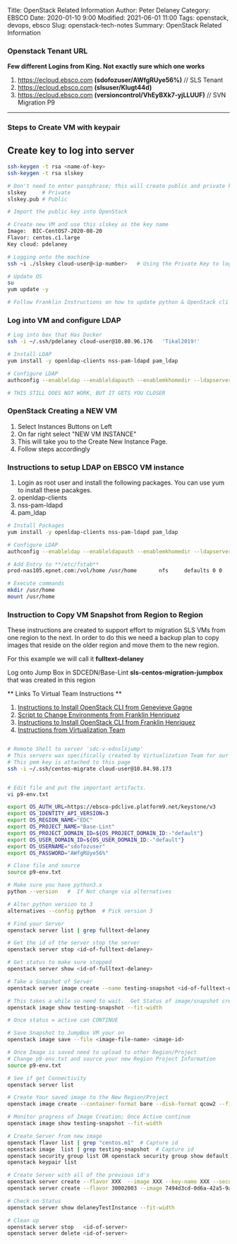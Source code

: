 Title:  OpenStack Related Information
Author: Peter Delaney 
Category: EBSCO
Date: 2020-01-10 9:00
Modified: 2021-06-01 11:00 
Tags: openstack, devops, ebsco
Slug: openstack-tech-notes 
Summary: OpenStack Related Information  


### Openstack Tenant URL 
**Few different Logins from King.  Not exactly sure which one works**

1. https://ecloud.ebsco.com  **(sdofozuser/AWfgRUye56%)**  // SLS Tenant
2. https://ecloud.ebsco.com  **(slsuser/Klugt44d)**
3. https://ecloud.ebsco.com  **(versioncontrol/VhEyBXk7-yjLLUUF)**     // SVN Migration P9

---

### Steps to Create VM with keypair

## Create key to log into server
```bash
ssh-keygen -t rsa <name-of-key>
ssh-keygen -t rsa slskey

# Don't need to enter passphrase; this will create public and private key
slskey     # Private
slskey.pub # Public

# Import the public key into OpenStack

# Create new VM and use this slskey as the key name
Image:  BIC-CentOS7-2020-08-20
Flavor: centos.c1.large
Key cloud: pdelaney

# Logging onto the machine
ssh ~i ./slskey cloud-user@<ip-number>   # Using the Private Key to login

# Update OS
su
yum update -y

# Follow Franklin Instructions on how to update python & OpenStack cli

```



### Log into VM and configure LDAP
```bash
# Log into box that Has Docker
ssh -i ~/.ssh/pdelaney cloud-user@10.80.96.176   'Tikal2019!'

# Install LDAP
yum install -y openldap-clients nss-pam-ldapd pam_ldap

# Configure LDAP
authconfig --enableldap --enableldapauth --enablemkhomedir --ldapserver=ldap.epnet.com --ldapbasedn="dc=epnet,dc=com" --update

# THIS STILL DOES NOT WORK, BUT IT GETS YOU CLOSER
```

### OpenStack Creating a NEW VM
1. Select Instances Buttons on Left
2. On far right select "NEW VM INSTANCE"	
3. This will take you to the Create New Instance Page.
4. Follow steps accordingly



### Instructions to setup LDAP on EBSCO VM instance
1. Login as root user and install the following packages. You can use yum to install these pacakges.
2. openldap-clients
3. nss-pam-ldapd
4. pam_ldap

```bash
# Install Packages
yum install -y openldap-clients nss-pam-ldapd pam_ldap

# Configure LDAP
authconfig --enableldap --enableldapauth --enablemkhomedir --ldapserver=ldap.epnet.com --ldapbasedn="dc=epnet,dc=com" --update

# Add Entry to **/etc/fstab**
prod-nas105.epnet.com:/vol/home /usr/home       nfs     defaults 0 0

# Execute commands
mkdir /usr/home
mount /usr/home
```

### Instruction to Copy VM Snapshot from Region to Region
These instructions are created to support effort to migration SLS VMs from one region to the next.  In order to do this we need a backup plan
to copy images that reside on the older region and move them to the new region.


For this example we will call it **fulltext-delaney**

Log onto Jump Box in SDCEDN/Base-Lint  **sls-centos-migration-jumpbox**  that was created in this region

** Links To Virtual Team Instructions **

1. [Instructions to Install OpenStack CLI from Genevieve Gagne](https://confluence.epnet.com/pages/viewpage.action?pageId=351110177)
2. [Script to Change Environments from Franklin Henriquez](https://github.com/EBSCOIS/iso.virtualization.ebsco_public/blob/develop/openstack_scripts/ebscouser_p9)
3. [Instructions to Install OpenStack CLI from Franklin Henriquez](https://docs.platform9.com/openstack/cli-access/install-cli-centos/)
4. [Instructions from Virtualization Team](https://confluence.epnet.com/pages/viewpage.action?pageId=351110177#Movinginstancesbetweenregionsand/orprojects-Instanceswithnoattachedcindervolumes)


```bash

# Remote Shell to server 'sdc-v-ednslsjump'
# This servers was specifically created by Virtualization Team for our Migration Purposes
# This pem key is attached to this page
ssh -i ~/.ssh/centos-migrate cloud-user@10.84.98.173 


# Edit file and put the important artifacts.
vi p9-env.txt

export OS_AUTH_URL=https://ebsco-pdclive.platform9.net/keystone/v3
export OS_IDENTITY_API_VERSION=3
export OS_REGION_NAME="EDC"
export OS_PROJECT_NAME="Base-Lint"
export OS_PROJECT_DOMAIN_ID=${OS_PROJECT_DOMAIN_ID:-"default"}
export OS_USER_DOMAIN_ID=${OS_USER_DOMAIN_ID:-"default"}
export OS_USERNAME="sdofozuser"
export OS_PASSWORD="AWfgRUye56%"

# Close file and source
source p9-env.txt

# Make sure you have python3.x
python --version   #  If Not change via alternatives

# Alter python version to 3
alternatives --config python  # Pick version 3

# Find your Server
openstack server list | grep fulltext-delaney

# Get the id of the server stop the server
openstack server stop <id-of-fulltext-delaney>

# Get status to make sure stopped
openstack server show <id-of-fulltext-delaney>

# Take a Snapshot of Server
openstack server image create --name testing-snapshot <id-of-fulltext-delaney>

# This takes a while so need to wait.  Get Status of image/snapshot creation
openstack image show testing-snapshot --fit-width

# Once status = active can CONTINUE

# Save Snapshot to JumpBox VM your on
openstack image save --file <image-file-name> <image-id>

# Once Image is saved need to upload to other Region/Project
# Change p9-env.txt and source your new Region Project Information
source p9-env.txt

# See if get Connectivity
openstack server list

# Create Your saved image to the New Region/Project
openstack image create --container-format bare --disk-format qcow2 --file ./testing-image -private testing-snapshot

# Monitor progress of Image Creation; Once Active continue
openstack image show testing-snapshot --fit-width

# Create Server from new image
openstack flavor list | grep "centos.m1"  # Capture id
openstack image  list | grep testing-snapshot  # Capture id
openstack security group list OR openstack security group show default
openstack keypair list

# Create Server with all of the previous id's
openstack server create --flavor XXX  --image XXX --key-name XXX --security-group XXXX  fulltext-delaney
openstack server create --flavor 30002003 --image 7494d3cd-0d6a-42a5-9ab8-244a4ae868ed --key-name centos-migration --security-group ed28c439-193c-4e35-9ef4-2eec46f83ba8 delaneyTestInstance

# Check on Status
openstack server show delaneyTestInstance --fit-width

# Clean up
openstack server stop   <id-of-server>
openstack server delete <id-of-server>

```